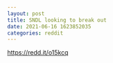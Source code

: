 ```yaml
--- 
layout: post 
title: SNDL looking to break out 
date: 2021-06-16 1623852035 
categories: reddit 
--- 
```

https://redd.it/o15kcq